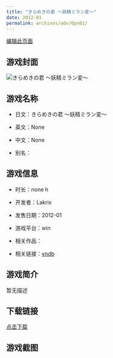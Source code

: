 ```yaml
---
title: "きらめきの君 ～妖精ミラン変～"
date: 2012-01
permalink: archives/adv/6pn61/
---
```

[编辑此页面](https://github.com/ACG-3/ADV3-source/blob/main/source/_posts/%E3%81%8D%E3%82%89%E3%82%81%E3%81%8D%E3%81%AE%E5%90%9B%20%EF%BD%9E%E5%A6%96%E7%B2%BE%E3%83%9F%E3%83%A9%E3%83%B3%E5%A4%89%EF%BD%9E.md)

## 游戏封面

![きらめきの君 ～妖精ミラン変～](https://pan.timero.xyz/d/onedrive/img_lib_001/%E3%81%8D%E3%82%89%E3%82%81%E3%81%8D%E3%81%AE%E5%90%9B%20%EF%BD%9E%E5%A6%96%E7%B2%BE%E3%83%9F%E3%83%A9%E3%83%B3%E5%A4%89%EF%BD%9E_cover.avif)


## 游戏名称

- 日文：きらめきの君 ～妖精ミラン変～
- 英文：None
- 中文：None

- 别名：


## 游戏信息

- 时长：none h
- 开发者：Lakris
- 发售日期：2012-01
- 游戏平台：win
- 相关作品：

- 相关链接：[vndb](https://vndb.org/v20338)


## 游戏简介

暂无描述


## 下载链接

[点击下载](https://pan.timero.xyz/onedrive/adv_lib_001/%E3%81%8D%E3%82%89%E3%82%81%E3%81%8D%E3%81%AE%E5%90%9B%20%EF%BD%9E%E5%A6%96%E7%B2%BE%E3%83%9F%E3%83%A9%E3%83%B3%E5%A4%89%EF%BD%9E)


## 游戏截图


